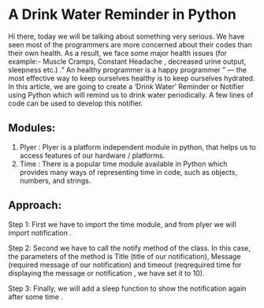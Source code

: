 # A Drink Water Reminder in Python

Hi there, today we will be talking about something very serious. We have seen most of the programmers are more concerned about their codes than their own health. As a result, we face some major health issues (for example:- Muscle Cramps, Constant Headache , decreased urine output, sleepness etc.) .” An healthy programmer is a happy programmer ” — the most effective way to keep ourselves healthy is to keep ourselves hydrated. In this article, we are going to create a ‘Drink Water’ Reminder or Notifier using Python which will remind us to drink water periodically. A few lines of code can be used to develop this notifier.

## Modules:
1. Plyer : Plyer is a platform independent module in python, that helps us to access features of our hardware / platforms. 
2. Time : There is a popular time module available in Python which provides many ways of representing time in code, such as objects, numbers, and strings.

## Approach:

Step 1: First we have to import the time module, and from plyer we will import notification .

Step 2: Second we have to call the notify method of the class. In this case, the parameters of the method is Title (title of our notification), Message (required message of our notification) and timeout (reqrequired time for displaying the message or notification , we have set it to 10).

Step 3: Finally,  we will add a sleep function to show the notification again after some time .
